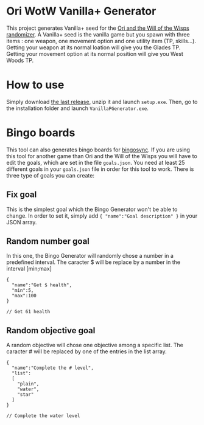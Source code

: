 # Ori WotW Vanilla+ Generator
This project generates Vanilla+ seed for the [Ori and the Will of the Wisps randomizer](https://github.com/sparkle-preference/OriWotwRandomizerClient). A Vanilla+ seed is the vanilla game but you spawn with three items : one weapon, one movement option and one utility item (TP, skills...).
Getting your weapon at its normal loation will give you the Glades TP. Getting your movement option at its normal position will give you West Woods TP.

# How to use
Simply download [the last release](https://github.com/Foopyo/OriWOTWVanillaPlusGenerator/releases), unzip it and launch `setup.exe`. Then, go to the installation folder and launch `VanillaPGenerator.exe`.

# Bingo boards
This tool can also generates bingo boards for [bingosync](https://bingosync.com/).
If you are using this tool for another game than Ori and the Will of the Wisps you will have to edit the goals, which are set in the file `goals.json`. You need at least 25 different goals in your `goals.json` file in order for this tool to work.
There is three type of goals you can create:
## Fix goal
This is the simplest goal which the Bingo Generator won't be able to change. In order to set it, simply add `{ "name":"Goal description" }` in your JSON array.
## Random number goal
In this one, the Bingo Generator will randomly chose a number in a predefined interval. The caracter $ will be replace by a number in the interval [min;max]
```
{
  "name":"Get $ health",
  "min":5,
  "max":100
}

// Get 61 health
```
## Random objective goal
A random objective will chose one objective among a specific list. The caracter # will be replaced by one of the entries in the list array.
```
{
  "name":"Complete the # level",
  "list":
  [
    "plain",
    "water",
    "star"
  ]
}

// Complete the water level
```
